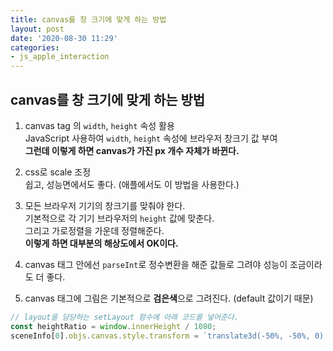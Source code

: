 ```yaml
---
title: canvas를 창 크기에 맞게 하는 방법
layout: post
date: '2020-08-30 11:29'
categories:
- js_apple_interaction
---
```


## canvas를 창 크기에 맞게 하는 방법

1. canvas tag 의 `width`, `height` 속성 활용  
   JavaScript 사용하여 `width`, `height` 속성에 브라우저 창크기 값 부여  
   **그런데 이렇게 하면 canvas가 가진 px 개수 자체가 바뀐다.**
   
2. css로 scale 조정  
   쉽고, 성능면에서도 좋다. (애플에서도 이 방법을 사용한다.)
   
3. 모든 브라우저 기기의 창크기를 맞춰야 한다.  
   기본적으로 각 기기 브라우저의 `height` 값에 맞춘다.  
   그리고 가로정렬을 가운데 정렬해준다.  
   **이렇게 하면 대부분의 해상도에서 OK이다.**
   
4. canvas 태그 안에선 `parseInt`로 정수변환을 해준 값들로 그려야 성능이 조금이라도 더 좋다.

5. canvas 태그에 그림은 기본적으로 **검은색**으로 그려진다. (default 값이기 때문)
   
```javascript
// layout을 담당하는 setLayout 함수에 아래 코드를 넣어준다.
const heightRatio = window.innerHeight / 1080;
sceneInfo[0].objs.canvas.style.transform = `translate3d(-50%, -50%, 0) scale(${heightRatio})`
```